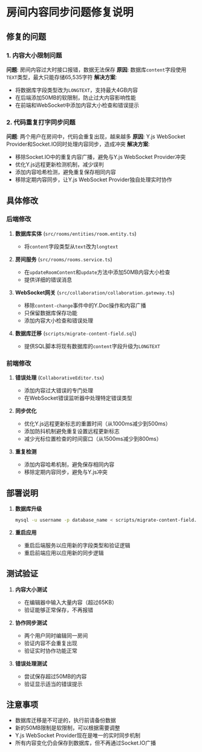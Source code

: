 # 房间内容同步问题修复说明

## 修复的问题

### 1. 内容大小限制问题
**问题**: 房间内容过大时接口报错，数据无法保存
**原因**: 数据库`content`字段使用`TEXT`类型，最大只能存储65,535字符
**解决方案**:
- 将数据库字段类型改为`LONGTEXT`，支持最大4GB内容
- 在后端添加50MB的软限制，防止过大内容影响性能
- 在前端和WebSocket中添加内容大小检查和错误提示

### 2. 代码重复打字同步问题
**问题**: 两个用户在房间中，代码会重复出现，越来越多
**原因**: Y.js WebSocket Provider和Socket.IO同时处理内容同步，造成冲突
**解决方案**:
- 移除Socket.IO中的重复内容广播，避免与Y.js WebSocket Provider冲突
- 优化Y.js远程更新检测机制，减少误判
- 添加内容哈希检测，避免重复保存相同内容
- 移除定期内容同步，让Y.js WebSocket Provider独自处理实时协作

## 具体修改

### 后端修改
1. **数据库实体** (`src/rooms/entities/room.entity.ts`)
   - 将`content`字段类型从`text`改为`longtext`

2. **房间服务** (`src/rooms/rooms.service.ts`)
   - 在`updateRoomContent`和`update`方法中添加50MB内容大小检查
   - 提供详细的错误消息

3. **WebSocket网关** (`src/collaboration/collaboration.gateway.ts`)
   - 移除`content-change`事件中的Y.Doc操作和内容广播
   - 只保留数据库保存功能
   - 添加内容大小检查和错误处理

4. **数据库迁移** (`scripts/migrate-content-field.sql`)
   - 提供SQL脚本将现有数据库的`content`字段升级为`LONGTEXT`

### 前端修改
1. **错误处理** (`CollaborativeEditor.tsx`)
   - 添加内容过大错误的专门处理
   - 在WebSocket错误监听器中处理特定错误类型

2. **同步优化**
   - 优化Y.js远程更新标志的重置时间（从1000ms减少到500ms）
   - 添加防抖机制避免重复设置远程更新标志
   - 减少光标位置检查的时间窗口（从1500ms减少到800ms）

3. **重复检测**
   - 添加内容哈希机制，避免保存相同内容
   - 移除定期内容同步，避免与Y.js冲突

## 部署说明

1. **数据库升级**
   ```bash
   mysql -u username -p database_name < scripts/migrate-content-field.sql
   ```

2. **重启应用**
   - 重启后端服务以应用新的字段类型和验证逻辑
   - 重启前端应用以应用新的同步逻辑

## 测试验证

1. **内容大小测试**
   - 在编辑器中输入大量内容（超过65KB）
   - 验证能够正常保存，不再报错

2. **协作同步测试**
   - 两个用户同时编辑同一房间
   - 验证内容不会重复出现
   - 验证实时协作功能正常

3. **错误处理测试**
   - 尝试保存超过50MB的内容
   - 验证显示适当的错误提示

## 注意事项

- 数据库迁移是不可逆的，执行前请备份数据
- 新的50MB限制是软限制，可以根据需要调整
- Y.js WebSocket Provider现在是唯一的实时同步机制
- 所有内容变化仍会保存到数据库，但不再通过Socket.IO广播
